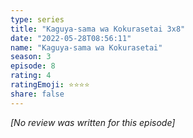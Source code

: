 ```yaml
---
type: series
title: "Kaguya-sama wa Kokurasetai 3x8"
date: "2022-05-28T08:56:11"
name: "Kaguya-sama wa Kokurasetai"
season: 3
episode: 8
rating: 4
ratingEmoji: ⭐️⭐️⭐️⭐️
share: false
---
```


*[No review was written for this episode]*

